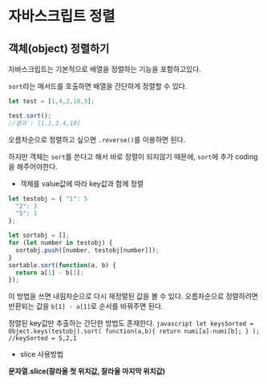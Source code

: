 # 자바스크립트 정렬



## 객체(object) 정렬하기

자바스크립트는 기본적으로 배열을 정렬하는 기능을 포함하고있다.

`sort`라는 매서드를 호출하면 배열을 간단하게 정렬할 수 있다.

```javascript
let test = [1,4,2,10,3];

test.sort();
//결과 : [1,2,3,4,10]
```

오름차순으로 정렬하고 싶으면 `.reverse()`를 이용하면 된다.

하지만 객체는 `sort`를 쓴다고 해서 바로 정렬이 되지않기 때문에, `sort`에 추가 coding을 해주어야한다.



- 객체를 value값에 따라 key값과 함께 정렬

```javascript
let testobj = { "1": 5
  "2": 3
  "5": 1
};

let sortobj = [];
for (let number in testobj) {
  sortobj.push([number, testobj[number]]);
}
sortable.sort(function(a, b) {
  return a[1] - b[1];
});
```

이 방법을 쓰면 내림차순으로 다시 재정렬된 값을 볼 수 있다.
오름차순으로 정렬하려면 반환되는 값을 `b[1] - a[1]`로 순서를 바꿔주면 된다.


정렬된 key값만 추출하는 간단한 방법도 존재한다. ```javascript let keysSorted = Object.keys(testobj).sort( function(a,b){ return numi[a]-numi[b]; } ); //keySorted = 5,2,1 ```





- slice 사용방법

**문자열.slice(잘라올 첫 위치값, 잘라올 마지막 위치값)**

 